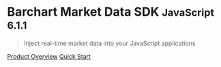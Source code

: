# Barchart Market Data SDK <small>JavaScript 6.1.1</small>

> Inject real-time market data into your JavaScript applications

[Product Overview](/content/product_overview)
[Quick Start](/content/quick_start)
